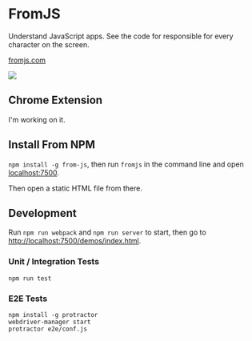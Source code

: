 # FromJS

Understand JavaScript apps. See the code for responsible for every character on the screen.

[fromjs.com](http://www.fromjs.com/)

![](https://cloud.githubusercontent.com/assets/1303660/17478187/e9b9b2bc-5d61-11e6-8645-b89574767bf4.png)

## Chrome Extension

I'm working on it.

## Install From NPM

`npm install -g from-js`, then run `fromjs` in the command line and open [localhost:7500](http://localhost:7500/).

Then open a static HTML file from there.

## Development

Run `npm run webpack` and `npm run server` to start, then go to [http://localhost:7500/demos/index.html](http://localhost:7500/demos/index.html).

### Unit / Integration Tests

`npm run test`

### E2E Tests

```
npm install -g protractor
webdriver-manager start
protractor e2e/conf.js
```
